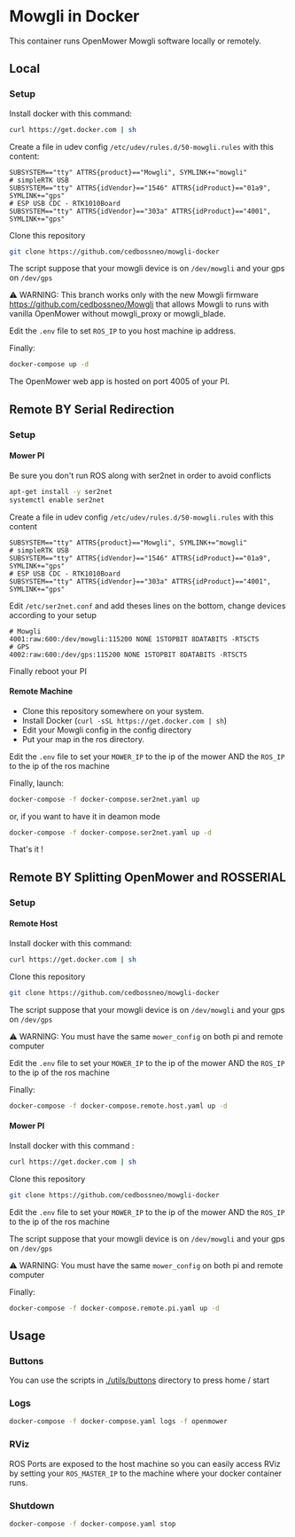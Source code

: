 # Mowgli in Docker

This container runs OpenMower Mowgli software locally or remotely.

## Local

### Setup

Install docker with this command:

```bash
curl https://get.docker.com | sh
```

Create a file in udev config `/etc/udev/rules.d/50-mowgli.rules` with this content:

```
SUBSYSTEM=="tty" ATTRS{product}=="Mowgli", SYMLINK+="mowgli"
# simpleRTK USB
SUBSYSTEM=="tty" ATTRS{idVendor}=="1546" ATTRS{idProduct}=="01a9", SYMLINK+="gps"
# ESP USB CDC - RTK1010Board
SUBSYSTEM=="tty" ATTRS{idVendor}=="303a" ATTRS{idProduct}=="4001", SYMLINK+="gps"
```

Clone this repository

```bash
git clone https://github.com/cedbossneo/mowgli-docker
```

The script suppose that your mowgli device is on `/dev/mowgli` and your gps on `/dev/gps`

⚠ WARNING: This branch works only with the new Mowgli firmware https://github.com/cedbossneo/Mowgli that allows Mowgli to runs with vanilla OpenMower without mowgli_proxy or mowgli_blade.

Edit the `.env` file to set `ROS_IP` to you host machine ip address.

Finally:

```bash
docker-compose up -d
```

The OpenMower web app is hosted on port 4005 of your PI.

## Remote BY Serial Redirection

### Setup

#### Mower PI

Be sure you don't run ROS along with ser2net in order to avoid conflicts

```bash
apt-get install -y ser2net
systemctl enable ser2net
```

Create a file in udev config `/etc/udev/rules.d/50-mowgli.rules` with this content

```
SUBSYSTEM=="tty" ATTRS{product}=="Mowgli", SYMLINK+="mowgli"
# simpleRTK USB
SUBSYSTEM=="tty" ATTRS{idVendor}=="1546" ATTRS{idProduct}=="01a9", SYMLINK+="gps"
# ESP USB CDC - RTK1010Board
SUBSYSTEM=="tty" ATTRS{idVendor}=="303a" ATTRS{idProduct}=="4001", SYMLINK+="gps"
```

Edit `/etc/ser2net.conf` and add theses lines on the bottom, change devices according to your setup

```
# Mowgli
4001:raw:600:/dev/mowgli:115200 NONE 1STOPBIT 8DATABITS -RTSCTS
# GPS
4002:raw:600:/dev/gps:115200 NONE 1STOPBIT 8DATABITS -RTSCTS
```

Finally reboot your PI

#### Remote Machine

- Clone this repository somewhere on your system.
- Install Docker (`curl -sSL https://get.docker.com | sh`)
- Edit your Mowgli config in the config directory
- Put your map in the ros directory.

Edit the `.env` file to set your `MOWER_IP` to the ip of the mower AND the `ROS_IP` to the ip of the ros machine

Finally, launch:

```bash
docker-compose -f docker-compose.ser2net.yaml up
```

or, if you want to have it in deamon mode

```bash
docker-compose -f docker-compose.ser2net.yaml up -d
```

That's it !

## Remote BY Splitting OpenMower and ROSSERIAL

### Setup

#### Remote Host

Install docker with this command:

```bash
curl https://get.docker.com | sh
```

Clone this repository

```bash
git clone https://github.com/cedbossneo/mowgli-docker
```

The script suppose that your mowgli device is on `/dev/mowgli` and your gps on `/dev/gps`

⚠ WARNING: You must have the same `mower_config` on both pi and remote computer

Edit the `.env` file to set your `MOWER_IP` to the ip of the mower AND the `ROS_IP` to the ip of the ros machine

Finally:

```bash
docker-compose -f docker-compose.remote.host.yaml up -d
```

#### Mower PI

Install docker with this command :

```bash
curl https://get.docker.com | sh
```

Clone this repository

```bash
git clone https://github.com/cedbossneo/mowgli-docker
```

Edit the `.env` file to set your `MOWER_IP` to the ip of the mower AND the `ROS_IP` to the ip of the ros machine

The script suppose that your mowgli device is on `/dev/mowgli` and your gps on `/dev/gps`

⚠ WARNING: You must have the same `mower_config` on both pi and remote computer

Finally:

```bash
docker-compose -f docker-compose.remote.pi.yaml up -d
```

## Usage

### Buttons

You can use the scripts in [./utils/buttons](./utils/buttons) directory to press home / start

### Logs

```bash
docker-compose -f docker-compose.yaml logs -f openmower
```

### RViz

ROS Ports are exposed to the host machine so you can easily access RViz by setting your `ROS_MASTER_IP` to the machine where your docker container runs.

### Shutdown

```bash
docker-compose -f docker-compose.yaml stop
```
